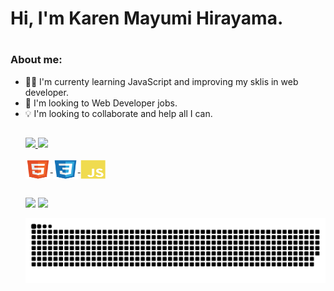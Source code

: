 <h1>Hi, I'm Karen Mayumi Hirayama.<h1>

<h3>About me:</h3>
 <ul>
   <li>👩‍💻 I'm currenty learning JavaScript and improving my sklis in web developer.</li>
   <li>👀 I'm looking to Web Developer jobs.</li>
   <li>💡 I'm looking to collaborate and help all I can.</li>

   ##
   
 <div style="display: inline_block">
  <a href="https://github.com/karenhirayama">
  <img height="180em" src="https://github-readme-stats.vercel.app/api?username=karenhirayama&show_icons=true&theme=react&include_all_commits=true&count_private=true"/>
  <img height="180em" src="https://github-readme-stats.vercel.app/api/top-langs/?username=karenhirayama&layout=compact&langs_count=7&theme=react"/>
</div>
   
<div style="display: inline_block"><br>
  <img align="center" alt="KarenHirayama-HTML" height="30" width="40" src="https://raw.githubusercontent.com/devicons/devicon/master/icons/html5/html5-original.svg">
  <img align="center" alt="KarenHirayama-CSS" height="30" width="40" src="https://raw.githubusercontent.com/devicons/devicon/master/icons/css3/css3-original.svg">
  <img align="center" alt="KarenHirayama-JS" height="30" width="40" src="https://raw.githubusercontent.com/devicons/devicon/master/icons/javascript/javascript-plain.svg">
</div>
  
  ##
   
<div> 
  <a href = "mailto:karenm.hirayama@gmail.com"><img src="https://img.shields.io/badge/-Gmail-%23333?style=for-the-badge&logo=gmail&logoColor=white" target="_blank"></a>
  <a href="https://www.linkedin.com/in/karenhirayama/" target="_blank"><img src="https://img.shields.io/badge/-LinkedIn-%230077B5?style=for-the-badge&logo=linkedin&logoColor=white" target="_blank"></a> 

  ![Snake animation](https://github.com/karenhirayama/karenhirayama/blob/output/github-contribution-grid-snake.svg)
 
</div>
